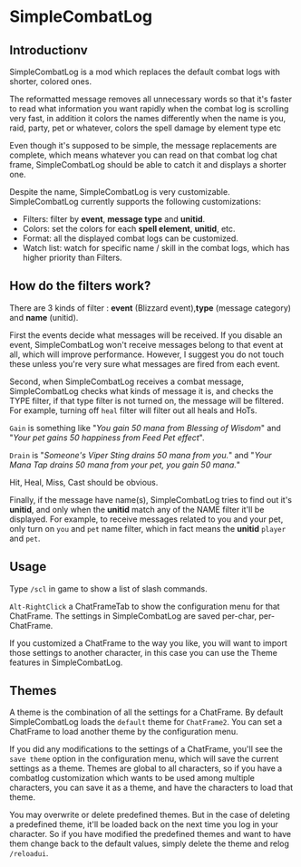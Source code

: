 
# SimpleCombatLog

## Introductionv
SimpleCombatLog is a mod which replaces the default combat logs with shorter, colored ones.

The reformatted message removes all unnecessary words so that it's faster to read what information you want rapidly when the combat log is scrolling very fast, in addition it colors the names differently when the name is you, raid, party, pet or whatever, colors the spell damage by element type etc

Even though it's supposed to be simple, the message replacements are complete, which means whatever you can read on that combat log chat frame, SimpleCombatLog should be able to catch it and displays a shorter one.

Despite the name, SimpleCombatLog is very customizable. SimpleCombatLog currently supports the following customizations:

- Filters: filter by **event**, **message type** and **unitid**. 
- Colors: set the colors for each **spell element**, **unitid**, etc. 
- Format: all the displayed combat logs can be customized. 
- Watch list: watch for specific name / skill in the combat logs, which has higher priority than Filters.

## How do the filters work?
There are 3 kinds of filter : **event** (Blizzard event),**type** (message category) and **name** (unitid).

First the events decide what messages will be received. If you disable an event, SimpleCombatLog won't receive messages belong to that event at all, which will improve performance. However, I suggest you do not touch these unless you're very sure what messages are fired from each event.

Second, when SimpleCombatLog receives a combat message, SimpleCombatLog checks what kinds of message it is, and checks the TYPE filter, if that type filter is not turned on, the message will be filtered. For example, turning off `heal` filter will filter out all heals and HoTs.

`Gain` is something like "*You gain 50 mana from Blessing of Wisdom*" and "*Your pet gains 50 happiness from Feed Pet effect*".

`Drain` is "*Someone's Viper Sting drains 50 mana from you.*" and "*Your Mana Tap drains 50 mana from your pet, you gain 50 mana.*"

Hit, Heal, Miss, Cast should be obvious.

Finally, if the message have name(s), SimpleCombatLog tries to find out it's **unitid**, and only when the **unitid** match any of the NAME filter it'll be displayed. For example, to receive messages related to you and your pet, only turn on `you` and `pet` name filter, which in fact means the **unitid** `player` and `pet`.


## Usage
Type `/scl` in game to show a list of slash commands.

`Alt-RightClick` a ChatFrameTab to show the configuration menu for that ChatFrame. The settings in SimpleCombatLog are saved per-char, per-ChatFrame.

If you customized a ChatFrame to the way you like, you will want to import those settings to another character, in this case you can use the Theme features in SimpleCombatLog.


## Themes
A theme is the combination of all the settings for a ChatFrame. By default SimpleCombatLog loads the `default` theme for `ChatFrame2`. You can set a ChatFrame to load another theme by the configuration menu.

If you did any modifications to the settings of a ChatFrame, you'll see the `save theme` option in the configuration menu, which will save the current settings as a theme. Themes are global to all characters, so if you have a combatlog customization which wants to be used among multiple characters, you can save it as a theme, and have the characters to load that theme.

You may overwrite or delete predefined themes. But in the case of deleting a predefined theme, it'll be loaded back on the next time you log in your character. So if you have modified the predefined themes and want to have them change back to the default values, simply delete the theme and relog `/reloadui`.